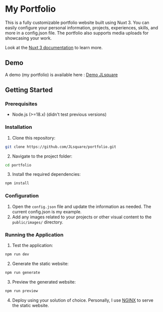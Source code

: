 # My Portfolio

This is a fully customizable portfolio website built using Nuxt 3. You can easily configure your personal information, projects, experiences, skills, and more in a config.json file. The portfolio also supports media uploads for showcasing your work.

Look at the [Nuxt 3 documentation](https://nuxt.com/docs/getting-started/introduction) to learn more.

## Demo

A demo (my portfolio) is available here : [Demo JLsquare](http://www.jlsquare.fr/)

## Getting Started

### Prerequisites

-   Node.js (>=18.x) (didn't test previous versions)

### Installation

1.  Clone this repository:

```sh
git clone https://github.com/JLsquare/portfolio.git
```

2.  Navigate to the project folder:

```sh
cd portfolio
```

3.  Install the required dependencies:

```sh
npm install
```

### Configuration

1.  Open the `config.json` file and update the information as needed. The current config.json is my example.
2. Add any images related to your projects or other visual content to the `public/images/` directory.

### Running the Application

1. Test the application:

```sh
npm run dev
```

2. Generate the static website:

```sh
npm run generate
```

3. Preview the generated website:

```sh
npm run preview
```

4. Deploy using your solution of choice. Personally, I use [NGINX](https://docs.nginx.com/nginx/admin-guide/web-server/serving-static-content/) to serve the static website.
